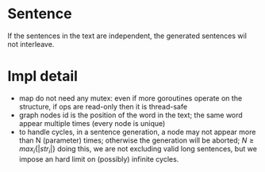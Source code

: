 # Sentence
If the sentences in the text are independent, the generated sentences wil not interleave.

# Impl detail
- map do not need any mutex: even if more goroutines operate on the structure, if ops are read-only then it is thread-safe
- graph nodes id is the position of the word in the text; the same word appear multiple times (every node is unique)
- to handle cycles, in a sentence generation, a node may not appear more than N (parameter) times; otherwise the generation will be aborted; $N \ge max_i\{|str_i|\}$ 
  doing this, we are not excluding valid long sentences, but we impose an hard limit on (possibly) infinite cycles.